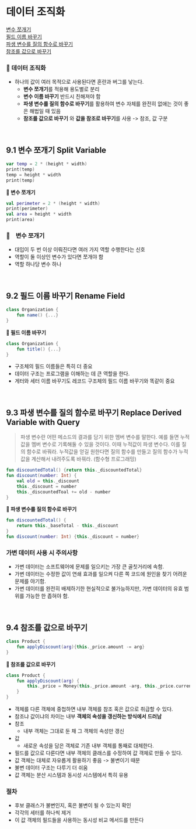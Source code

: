 # 데이터 조직화
[변수 쪼개기](#id-section1)<br>
[필드 이름 바꾸기](#id-section2)<br>
[파생 변수를 질의 함수로 바꾸기](#id-section3)<br>
[참조를 값으로 바꾸기](#id-section4)<br>



### 📂  데이터 조직화
- 하나의 값이 여러 목적으로 사용된다면 혼란과 버그를 낳는다.
	- **변수 쪼개기**를 적용해 용도별로 분리
	- **변수 이름 바꾸기** 반드시 친해져야 함 
	- **파생 변수를 질의 함수로 바꾸기**를 활용하여 변수 자체를 완전히 없애는 것이 좋은 해법일 때 있음
	- **참조를 값으로 바꾸기** 와 **값을 참조로 바꾸기**를 사용 -> 참조, 값 구분 

<br>
<div id='id-section1'/>

## 9.1 변수 쪼개기 Split Variable

```kotlin
var temp = 2 * (height * width)
print(temp)
temp = height * width
print(temp)
```
**🔻 변수 쪼개기**
```kotlin
val perimeter = 2 * (height * width)
print(perimeter)
val area = height * width
print(area)
```
### 🔎 &nbsp;&nbsp; 변수 쪼개기 
- 대입이 두 번 이상 이뤄진다면 여러 가지 역할 수행한다는 신호 
- 역할이 둘 이상인 변수가 있다면 쪼개야 함
- 역할 하나당 변수 하나


<br>
<div id='id-section2'/>

## 9.2 필드 이름 바꾸기 Rename Field
```kotlin
class Organization {
	fun name() {...}
}
```
**🔻 필드 이름 바꾸기**
```kotlin
class Organization {
	fun title() {...}
}
```

- 구조체의 필드 이름들은 특히 더 중요
- 데이터 구조는 프로그램을 이해하는 데 큰 역할을 한다.
- 게터와 세터 이름 바꾸기도 레코드 구조체의 필드 이름 바꾸기와 똑같이 중요

<br>
<div id='id-section3'/>

## 9.3 파생 변수를 질의 함수로 바꾸기 Replace Derived Variable with Query
> 파생 변수란
> 어떤 메소드의 결과를 담기 위한 멤버 변수를 말한다. 예를 들면 누적 값을 멤버 변수로 기록해둘 수 있을 것이다. 이때 누적값이 파생 변수다. 
> 이를 질의 함수로 바꿔라. 누적값을 얻길 원한다면 질의 함수를 만들고 질의 함수가 누적 값을 계산해서 내려주도록 바꿔라. (함수형 프로그래밍)
```kotlin
fun discountedTotal() {return this._discountedTotal}
fun discount(number: Int) {
	val old = this._discount
	this._discount = number
	this._discountedToal += old - number
}
```
**🔻 파생 변수를 질의 함수로 바꾸기**
```kotlin
fun discountedTotal() {
	return this._baseTotal - this._discount
}
fun discount(number: Int) {this._discount = number}
```

### 가변 데이터 사용 시 주의사항
- 가변 데이터는 소프트웨어에 문제를 일으키는 가장 큰 골칫거리에 속함.
- 가변 데이터는 수정한 값이 연쇄 효과를 일으켜 다른 쪽 코드에 원인을 찾기 어려운 문제를 야기함.
- 가변 데이터를 완전히 배제하기한 현실적으로 불가능하지만, 가변 데이터의 유효 범위를 가능한 한 좁혀야 함.

<br>
<div id='id-section4'/>

## 9.4 참조를 값으로 바꾸기

```kotlin
class Product {
	fun applyDiscount(arg){this._price.amount -= arg}
}
```
**🔻 참조를 값으로 바꾸기**
```kotlin
class Product {
	fun applyDiscount(arg) {
		this._price = Money(this._price.amount -arg, this._price.currency)
	}
}
```

- 객체를 다른 객체에 중첩하면 내부 객체를 참조 혹은 값으로 취급할 수 있다.
- 참조냐 값이냐의 차이는 내부 **객체의 속성을 갱신하는 방식에서 드러남**
- 참조
	- 내부 객체는 그대로 둔 채 그 객체의 속성만 갱신
- 값
	- 새로운 속성을 담은 객체로 기존 내부 객체를 통째로 대체한다.
- 필드를 값으로 다룬다면 내부 객체의 클래스를 수정하여 값 객체로 만들 수 있다.
- 값 객체는 대체로 자유롭게 활용하기 좋음 -> 불변이기 때문
- 불변 데이터 구조는 다루기 더 쉬움
- 값 객체는 분산 시스템과 동시성 시스템에서 특히 유용

### **절차** 
- 후보 클래스가 불변인지, 혹은 불변이 될 수 있는지 확인
- 각각의 세터를 하나씩 제거
- 이 값 객체의 필드들을 사용하는 동시성 비교 메서드를 만든다
<!--stackedit_data:
eyJoaXN0b3J5IjpbMTIzOTQ0MDA0NiwtMjA2NzUyMzgyOSw2MT
AwNzU5LC01MjE3ODM3MiwxMjkxNDQxNjA3LDE1NjMxODc3OTEs
LTE1NTkxNzg3MTgsMTA4NDExODE0NSwtNjc3MDM0NzE3LC0yMD
Q0OTc5NjY3LDExMTgwNjY5Niw0NzIyNzkzMTddfQ==
-->